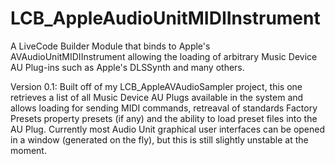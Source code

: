 # LCB_AppleAudioUnitMIDIInstrument

A LiveCode Builder Module that binds to Apple's AVAudioUnitMIDIInstrument allowing the loading of arbitrary Music Device AU Plug-ins such as Apple's DLSSynth and many others.

Version 0.1:
Built off of my LCB_AppleAVAudioSampler project, this one retrieves a list of all Music Device AU Plugs available in the system and allows loading for sending MIDI commands, retreaval of standards Factory Presets property presets (if any) and the ability to load preset files into the AU Plug. Currently most Audio Unit graphical user interfaces can be opened in a window (generated on the fly), but this is still slightly unstable at the moment.
